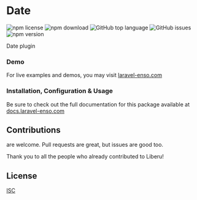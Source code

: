 # Date

![npm license](https://img.shields.io/npm/l/@liberu-ui/date.svg) 
![npm download](https://img.shields.io/npm/dm/@liberu-ui/date.svg) 
![GitHub top language](https://img.shields.io/github/languages/top/liberu-ui/date.svg) 
![GitHub issues](https://img.shields.io/github/issues/liberu-ui/date.svg) 
![npm version](https://img.shields.io/npm/v/@liberu-ui/date.svg) 

Date plugin

### Demo

For live examples and demos, you may visit [laravel-enso.com](https://www.laravel-enso.com)

### Installation, Configuration & Usage

Be sure to check out the full documentation for this package available at [docs.laravel-enso.com](https://docs.laravel-enso.com/frontend/date.html)

## Contributions

are welcome. Pull requests are great, but issues are good too.

Thank you to all the people who already contributed to Liberu!

## License

[ISC](https://opensource.org/licenses/ISC)
